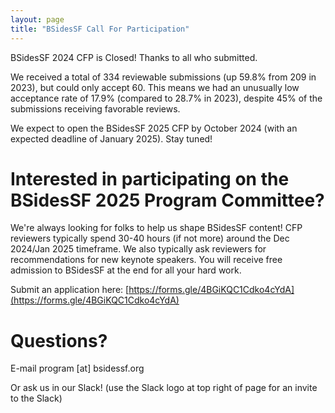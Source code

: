 ```yaml
---
layout: page
title: "BSidesSF Call For Participation"
---
```


BSidesSF 2024 CFP is Closed! Thanks to all who submitted.

We received a total of 334 reviewable submissions (up 59.8% from 209 in 2023), but could only accept 60. This means we had an unusually low acceptance rate of 17.9% (compared to 28.7% in 2023), despite 45% of the submissions receiving favorable reviews.

We expect to open the BSidesSF 2025 CFP by October 2024 (with an expected deadline of January 2025). Stay tuned!

# **Interested in participating on the BSidesSF 2025 Program Committee?**

We're always looking for folks to help us shape BSidesSF content! CFP reviewers typically spend 30-40 hours (if not more) around the Dec 2024/Jan 2025 timeframe. We also typically ask reviewers for recommendations for new keynote speakers. You will receive free admission to BSidesSF at the end for all your hard work.

Submit an application here: [https://forms.gle/4BGiKQC1Cdko4cYdA](https://forms.gle/4BGiKQC1Cdko4cYdA)

# **Questions?**

E-mail program [at] bsidessf.org

Or ask us in our Slack! (use the Slack logo at top right of page for an invite to the Slack)
